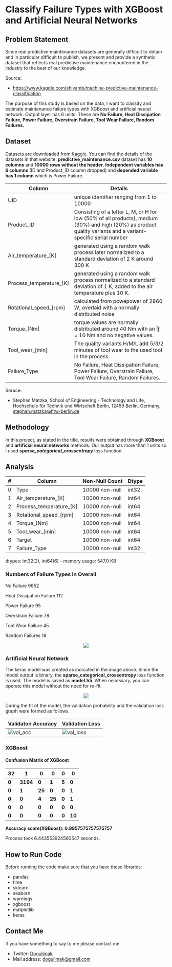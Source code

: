 
# Classify Failure Types with XGBoost and Artificial Neural Networks


## Problem Statement

Since real predictive maintenance datasets are generally difficult to obtain and in particular difficult to publish, we present and provide a synthetic dataset that reflects real predictive maintenance encountered in the industry to the best of our knowledge. 

Source: 
- https://www.kaggle.com/shivamb/machine-predictive-maintenance-classification

The purpose of this study is based on the data, I want to classity and estimate maintenance failure types with XGBoost and artificial neural network. Output layer has 6 units. These are **No Failure, Heat Dissipation Failure, Power Failure, Overstrain Failure, Tool Wear Failure, Random Failures.**

## Dataset

Datasets are downloaded from [Kaggle](https://www.kaggle.com/shivamb/machine-predictive-maintenance-classification). You can find the details of the datasets in that website. **predictive_maintenance.csv** dataset has **10 columns** and **10000 rows without the header**. **Independent variables has 6 columns** (ID and Product_ID column dropped) and **depended variable has 1 column** which is Power Failure. 

| Column | Details |
|--|--|
| UID  | unique identifier ranging from 1 to 10000 |
| Product_ID | Consisting of a letter L, M, or H for low (50% of all products), medium (30%) and high (20%) as product quality variants and a variant-specific serial number |
| Air_temperature_[K] | generated using a random walk process later normalized to a standard deviation of 2 K around 300 K |
| Process_temperature_[K] | generated using a random walk process normalized to a standard deviation of 1 K, added to the air temperature plus 10 K. |
| Rotational_speed_[rpm] | calculated from powepower of 2860 W, overlaid with a normally distributed noise |
| Torque_[Nm] | torque values are normally distributed around 40 Nm with an Ïƒ = 10 Nm and no negative values. |
| Tool_wear_[min] | The quality variants H/M/L add 5/3/2 minutes of tool wear to the used tool in the process. |
| Failure_Type | No Failure, Heat Dissipation Failure, Power Failure, Overstrain Failure, Tool Wear Failure, Random Failures. |

Soruce: 
 - Stephan Matzka, School of Engineering - Technology and Life, Hochschule für Technik und Wirtschaft Berlin, 12459 Berlin, Germany, stephan.matzka@htw-berlin.de

## Methodology

In this project, as stated in the title, results were obtained through **XGBoost** and **artificial neural networks** methods. Our output has more than 1 units so I used ***sparse_categorical_crossentropy*** loss function.

## Analysis

| # | Column | Non-Null Count | Dtype |
|--|--|--|--|
| 0 | Type | 10000 non-null | int32
| 1 | Air_temperature_[K] | 10000 non-null | int64
| 2 | Process_temperature_[K] | 10000 non-null | int64
| 3 | Rotational_speed_[rpm] | 10000 non-null | int64
| 4 | Torque_[Nm] | 10000 non-null | int64
| 5 | Tool_wear_[min] | 10000 non-null | int64
| 6 | Target | 10000 non-null | int64
| 7 | Failure_Type | 10000 non-null | int32

dtypes: int32(2), int64(6) - memory usage: 547.0 KB

### Numbers of Failure Types in Overall

No Failure                  9652

Heat Dissipation Failure     112

Power Failure                 95

Overstrain Failure            78

Tool Wear Failure             45

Random Failures               18

<p align="center">
    <img src="Plots/hist_failure_types.png"> 
</p>

### Artificial Neural Network

The keras model was created as indicated in the image above. Since the model output is binary, the **sparse_categorical_crossentropy** loss function is used. The model is saved as **model.h5**. When necessary, you can operate this model without the need for re-fit.

<p align="center">
    <img src="Plots/model_input_and_output.png"> 
</p>

During the fit of the model, the validation probability and the validation loss graph were formed as follows.

| Validaton Accuracy | Validation Loss |
|--|--|
| ![val_acc](Plots/model_acc.png) | ![val_loss](Plots/model_loss.png) |

### XGBoost

#### Confusion Matrix of XGBoost
| 32 | 1 | 0 | 0 | 0 | 0 |
|--|--|--|--|--|--|
| **0** | **3194** | **0** | **1** | **5** | **0** |
| **0** | **1** | **25** | **0** | **0** | **1** |
| **0** | **0** | **4** | **25** | **0** | **1** |
| **0** | **0** | **0** | **0** | **0** | **0** |
| **0** | **0** | **0** | **0** | **0** | **10** |


**Accuracy score(XGBoost): 0.9957575757575757**

Process took 6.443553924560547 seconds.

## How to Run Code

Before running the code make sure that you have these libraries:

 - pandas 
 - time
 - sklearn
 - seaborn
 - warnings
 - xgboost
 - matplotlib
 - keras
    
## Contact Me

If you have something to say to me please contact me: 

 - Twitter: [Doguilmak](https://twitter.com/Doguilmak)  
 - Mail address: doguilmak@gmail.com
 
